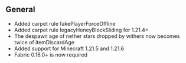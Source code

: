 ## General

- Added carpet rule fakePlayerForceOffline
- Added carpet rule legacyHoneyBlockSliding for 1.21.4+
- The despawn age of nether stars dropped by withers now becomes twice of itemDiscardAge
- Added support for Minecraft 1.21.5 and 1.21.6
- Fabric 0.16.0+ is now required
